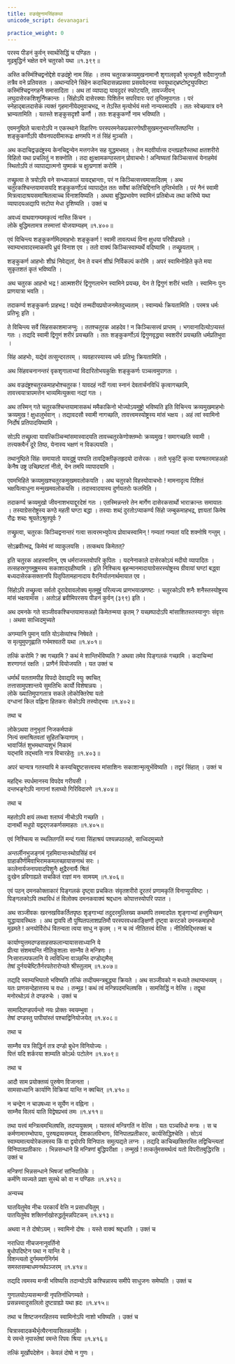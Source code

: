 ```yaml
---
title: वज्रदंष्ट्रनामसिंहकथा
unicode_script: devanagari

practice_weight: 0
---
```


परस्य पीडनं कुर्वन् स्वार्थसिद्धिं च पण्डितः ।  
मूढबुद्धिर्न भक्षेत वने चतुरको यथा ॥१.३९९॥

अस्ति कस्मिंश्चिद्वनोद्देशे वज्रदंष्ट्रो नाम सिंहः । तस्य चतुरकक्रव्यमुखनामानौ शृगालवृकौ भृत्यभूतौ सदैवानुगतौ तत्रैव वने प्रतिवसतः । अथान्यदिने सिंहेन कदाचिदासन्नप्रसवा प्रसववेदनया स्वयूथाद्भ्रष्टोष्ट्र्युपविष्टा कस्मिंश्चिद्वनगहने समासादिता । अथ तां व्यापाद्य यावदुदरं स्फोटयति, तावज्जीवन् लघुदासेरकशिशुर्निष्क्रान्तः । सिंहोऽपि दासेरक्याः पिशितेन सपरिवारः परां तृप्तिमुपागतः । परं स्नेहाद्बालदासेकं त्यक्तं गृहमानीयेदमुवाचभद्र, न तेऽस्ति मृत्योर्भयं मत्तो नान्यस्मादपि
। ततः स्वेच्छयात्र वने भ्राम्यतामिति । यतस्ते शङ्कुसदृशौ कर्णौ । ततः शङ्कुकर्णो नाम भविष्यति ।  

एवमनुष्ठिते चत्वारोऽपि न एकस्थाने विहारिणः परस्परमनेकप्रकारगोष्ठीसुखमनुभवन्तस्तिष्ठन्ति । शङ्कुकर्णोऽपि यौवनपदवीमारूढः क्षणमपि न तं सिंहं मुञ्चति ।  

अथ कदाचिद्वज्रदंष्ट्रस्य केनचिद्वन्येन मत्तगजेन सह युद्धमभवत् । तेन मदवीर्यात्स दन्तप्रहारैस्तथा क्षतशरीरो विहितो यथा प्रचलितुं न शक्नोति । तदा क्षुत्क्षामकण्ठस्तान् प्रोवाचभोः ! अन्विष्यतां किञ्चित्सत्त्वं येनाहमेवं स्थितोऽपि तं व्यापाद्यात्मनो युष्माकं च क्षुत्प्रणाशं करोमि ।  

तच्छ्रुत्वा ते त्रयोऽपि वने सन्ध्याकालं यावद्भ्रान्ताः, परं न किञ्चित्सत्त्वमासादितम् ।  अथ चतुरकश्चिन्तयामासयदि शङ्कुकर्णोऽयं व्यापाद्येत ततः सर्वेषां कतिचिद्दिनानि तृप्तिर्भवति । परं नैनं स्वामी मित्रत्वादाश्रयसमाश्रितत्वाच्च विनाशयिष्यति । अथवा बुद्धिप्रभावेण स्वामिनं प्रतिबोध्य तथा करिष्ये यथा व्यापादयअद्यापि सटोपा मेधा दृशिष्यति । उक्तं च

अवध्यं वाथवागम्यमकृत्यं नास्ति किंचन ।  
लोके बुद्धिमतामत्र तस्मात्तां योजयाम्यहम् ॥१.४००॥

एवं विचिन्त्य शङ्कुकर्णमिदमाहभोः शङ्कुकर्ण ! स्वामी तावत्पथ्यं विना क्षुधया परिपीड्यते । स्वाम्यभावादस्माकमपि ध्रुवं विनाश एव । ततो वाक्यं किञ्चित्स्वाम्यर्थे वदिष्यामि । तच्छ्रूयताम् ।  

शङ्कुकर्ण आहभोः शीघ्रं निवेद्यतां, येन ते वचनं शीघ्रं निर्विकल्पं करोमि । अपरं स्वामिनोहिते कृते मया सुकृतशतं कृतं भविष्यति ।  

अथ चतुरक आहभो भद्र ! आत्मशरीरं द्विगुणलाभेन स्वामिने प्रयच्छ, येन ते द्विगुणं शरीरं भवति । स्वामिनः पुनः प्राणयात्रा भवति ।  

तदाकर्ण्य शङ्कुकर्णः प्राहभद्र ! यद्येवं तन्मदीयप्रयोजनमेतदुच्यताम् । स्वाम्यर्थः क्रियतामिति । परमत्र धर्मः प्रतिभूः इति ।  

ते विचिन्त्य सर्वे सिंहसकाशमाजग्मुः । ततश्चतुरक आहदेव ! न किञ्चित्सत्त्वं प्राप्तम् । भगवानादित्योऽप्यस्तं गतः । तद्यदि स्वामी द्विगुणं शरीरं प्रयच्छति । ततः शङ्कुकर्णोऽयं द्विगुणवृद्ध्या स्वशरीरं प्रयच्छति धर्मप्रतिभुवा ।  

सिंह आहभोः, यद्येवं तत्सुन्दरतरम् । व्यवहारस्यास्य धर्मः प्रतिभूः क्रियतामिति ।  

अथ सिंहवचनानन्तरं वृकशृगालाभ्यां विदारितोभयकुक्षिः शङ्कुकर्णः पञ्चत्वमुपागतः ।  

अथ वज्रदंष्ट्रश्चतुरकमाहभोश्चतुरक ! यावदहं नदीं गत्वा स्नानं देवतार्चनविधिं कृत्वागच्छामि, तावत्त्वयात्रापमत्तेन भाव्यमित्युक्त्वा नद्यां गतः ।  

अथ तस्मिन् गते चतुरकश्चिन्तयामासकथं ममैकाकिनो भोज्योऽयमुष्ट्रो भविष्यति इति विचिन्त्य क्रव्यमुखमाहभोः क्रव्यमुख ! क्षुधालुर्भवान् । तद्यावदसौ स्वामी नागच्छति, तावत्त्वमस्योष्ट्रस्य मांसं भक्षय । अहं त्वां स्वामिनो निर्दोषं प्रतिपादयिष्यामि ।  

सोऽपि तच्छ्रुत्वा यावत्किञ्चिन्मांसमास्वादयति तावच्चतुरकेणोक्तम्भोः क्रव्यमुख ! समागच्छति स्वामी । तत्त्यक्त्वैनं दूरे तिष्ठ, येनास्य भक्षणं न विकल्पयति ।  

तथानुष्ठिते सिंहः समायातो यावदुष्ट्रं पश्यति तावद्रिक्तीकृतहृदयो दासेरकः । ततो भृकुटिं कृत्वा परुषतरमाहअहो केनैष उष्ट्र उच्छिष्टतां नीतो, येन तमपि व्यापादयामि ।  

एवमभिहिते क्रव्यमुखश्चतुरकमुखमवलोकयति । अथ चतुरको विहस्योवाचभोः ! मामनादृत्य पिशितं भक्षयित्वाधुना मन्मुखमवलोकयसि । तदास्वादयास्य दुर्णयतरोः फलमिति ।  

तदाकर्ण्य क्रव्यमुखो जीवनाशभयाद्दूरदेशं गतः । एतस्मिन्नन्तरे तेन मार्गेण दासेरकसार्थो भाराक्रान्तः समायातः । तस्याग्रेसरोष्ट्रस्य कण्ठे महती घण्टा बद्धा । तस्याः शब्दं दुरतोऽप्याकर्ण्य सिंहो जम्बुकमाहभद्र, ज्ञायतां किमेष रौद्रः शब्दः श्रूयतेऽश्रुतपूर्वः ?

तच्छ्रुत्वा, चतुरकः किञ्चिद्वनान्तरं गत्वा सत्वरमभ्युपेत्य प्रोवाचस्वामिन् ! गम्यतां गम्यतां यदि शक्नोषि गन्तुम् ।  

सोऽब्रवीत्भद्र, किमेवं मां व्याकुलयसि । तत्कथय किमेतत्?

इति चतुरक आहस्वामिन्, एष धर्मराजस्तवोपरि कुपितः । यदनेनाकाले दासेरकोऽयं मदीयो व्यापादितः । तत्सहस्रगुणमुष्ट्रमस्य सकाशाद्ग्रहीष्यामि । इति निश्चित्य बृहन्मानमादायाग्रेसरस्योष्ट्रस्य ग्रीवायां घण्टां बद्ध्वा बध्यदासेरकसक्तानपि पितृपितामहानादाय वैरनिर्यातनार्थमायात एव ।  

सिंहोऽपि तच्छ्रुत्वा सर्वतो दूरादेवावलोक्य मृतमुष्ट्रं परित्यज्य प्राणभयात्प्रणष्टः । चतुरकोऽपि शनैः शनैस्तस्योष्ट्रस्य मांसं भक्षयामास । अतोऽहं ब्रवीमिपरसय पीडनं कुर्वन् (३९९) इति ।  

अथ दमनके गते सञ्जीवकश्चिन्तयामासअहो किमेतन्मया कृतम् ? यच्छष्पादोऽपि मांसाशितस्तस्यानुगः संवृत्तः । अथवा साध्विदमुच्यते

अगम्यानि पुमान् याति योऽसेव्यांश्च निषेवते ।  
स मृत्युमुपगृह्णाति गर्भमश्वतरी यथा ॥१.४०१॥

तत्किं करोमि ? क्व गच्छामि ? कथं मे शान्तिर्भविष्यति ? अथवा तमेव पिङ्गलकं गच्छामि । कदाचिन्मां शरणागतं रक्षति । प्राणैर्न वियोजयति । यत उक्तं च

धर्मार्थं यततामपीह विपदो देवाद्यदि स्युः क्वचित्  
तत्तासामुपशान्तये सुमतिभिः कार्यो विशेषान्नयः ।  
लोके ख्यातिमुपागतात्र सकले लोकोक्तिरेषा यतो  
दग्धानां किल वह्निना हितकरः सेकोऽपि तस्योद्भवः ॥१.४०२॥

तथा च  

लोकेऽथवा तनुभृतां निजकर्मपाकं  
नित्यं समाश्रितवतां सुहितक्रियाणाम् ।  
भावार्जितं शुभमथाप्यशुभं निकामं  
यद्भावि तद्भवति नात्र विचारहेतुः ॥१.४०३॥

अपरं चान्यत्र गतस्यापि मे कस्यचिद्दुष्टसत्त्वस्य मांसाशिनः सकाशान्मृत्युर्भविष्यति । तद्वरं सिंहात् । उक्तं च

महद्भिः स्पर्धमानस्य विपदेव गरीयसी ।  
दन्तभङ्गेऽपि नागानां श्लाघ्यो गिरिविदारणे ॥१.४०४॥

तथा च  

महतोऽपि क्षयं लब्ध्वा श्लाघ्यं नीचोऽपि गच्छति ।  
दानार्थी मधुपो यद्वद्गजकर्णसमाहतः ॥१.४०५॥

एवं निश्चित्य स स्थलितगतिं मन्दं गत्वा सिंहाश्रयं पश्यन्नपठतहो, साध्विदमुच्यते

अन्तर्लीनभुजङ्गमं गृहमिवान्तःस्थोग्रसिंहं वनं  
ग्राहाकीर्णमिवाभिरामकमलच्छायासनाथं सरः ।  
कालेनार्यजनापवादपिशुनैः क्षुद्रैरनार्यैः श्रितं  
दुःखेन प्रविगाह्यते सचकितं राज्ञां मनः सामयम् ॥१.४०६॥  

एवं पठन् दमनकोक्ताकारं पिङ्गलकं दृष्ट्वा प्रचकितः संवृतशरीरो दूरतरं प्रणामकृतिं विनाप्युपविष्टः । पिङ्गलकोऽपि तथाविधं तं विलोक्य दमनकवाक्यं श्रद्दधानः कोपात्तस्योपरि पपात ।  

अथ सञ्जीवकः खरनखविकर्तितपृष्ठः शृङ्गाभ्यां तदुदरमुल्लिख्य कथमपि तस्मादपेतः शृङ्गाभ्यां हन्तुमिच्छन् युद्धायावस्थितः । अथ द्वावपि तौ पुष्पितपलाशप्रतिमौ परस्परवधकाङ्क्षिणौ दृष्ट्वा करटको दमनकमाहभो मूढमते ! अनयोर्विरोधं वितन्वता त्वया साधु न कृतम् । न च त्वं नीतितत्त्वं वेत्सि । नीतिविद्भिरुक्तं च

कार्याण्युत्तमदण्डसाहसफलान्यायाससाध्यानि ये   
प्रीत्या संशमयन्ति नीतिकुशलाः साम्नैव ते मन्त्रिणः ।  
निःसाराल्पफलानि ये त्वविधिना वाञ्छन्ति दण्डोद्यमैस्  
तेषां दुर्नयचेष्टितैर्नरपतेरारोप्यते श्रीस्तुलाम् ॥१.४०७॥

तद्यदि स्वाम्यभिघातो भविष्यति तत्किं तव्दीयमन्त्रबुद्ध्या क्रियते । अथ सञ्जीवको न बध्यते तथाप्यभव्यम् । यतः प्राणसन्देहात्तस्य च वधः । तन्मूढ ! कथं त्वं मन्त्रिपदमभिलषसि । सामसिद्धिं न वेत्सि । तद्वृथा मनोरथोऽयं ते दण्डरुचेः । उक्तं च

सामादिदण्डपर्यन्तो नयः प्रोक्तः स्वयम्भुवा ।  
तेषां दण्डस्तु पापीयांस्तं पश्चाद्विनियोजयेत् ॥१.४०८॥

तथा च  

साम्नैव यत्र सिद्धिर्न तत्र दण्डो बुधेन विनियोज्यः ।  
पित्तं यदि शर्करया शाम्यति कोऽर्थः पटोलेन ॥१.४०९॥

तथा च  

आदौ साम प्रयोक्तव्यं पुरुषेण विजानता ।  
सामसाध्यानि कार्याणि विक्रियां यान्ति न क्वचित् ॥१.४१०॥  

न चन्द्रेण न चाउषध्या न सूर्येण न वह्निना ।  
साम्नैव विलयं याति विद्वेषप्रभवं तमः ॥१.४११॥

तथा यत्त्वं मन्त्रित्वमभिलषसि, तदप्ययुक्तम् । यतस्त्वं मन्त्रिगतिं न वेत्सि । यतः पञ्चविधो मन्त्रः । स च कर्मणामारम्भोपायः, पुरुषद्रव्यसम्पत्, देशकालविभागः, विनिपातप्रतीकारः, कार्यसिद्धिश्चेति । सोऽयं स्वाम्यमात्ययोरेकतमस्य किं वा द्वयोरपि विनिपातः समुत्पद्यते लग्नः । तद्यदि काचिच्छक्तिरस्ति तद्विचिन्त्यतां विनिपातप्रतीकारः । भिन्नसन्धाने हि मन्त्रिणां बुद्धिपरीक्षा । तन्मूर्ख ! तत्कर्तुमसमर्थत्वं यतो विपरीतबुद्धिरसि । उक्तं च

मन्त्रिणां भिन्नसन्धाने भिषजां सांनिपातिके ।  
कर्मणि व्यज्यते प्रज्ञा सुस्थे को वा न पण्डितः ॥१.४१२॥

अन्यच्च  

घातयितुमेव नीचः परकार्यं वेत्ति न प्रसाधयितुम् ।  
पातयितुमेव शक्तिर्नाखोरुद्धर्तुमन्नपिटकम् ॥१.४१३॥

अथवा न ते दोषोऽयम् । स्वामिनो दोषः । यस्ते वाक्यं श्रद्दधाति । उक्तं च

नराधिपा नीचजनानुवर्तिनो  
बुधोपदिष्टेन पथा न यान्ति ये ।  
विशन्त्यतो दुर्गममार्गनिर्गमं  
समस्तसम्बाधमनर्थपञ्जरम् ॥१.४१४॥

तद्यदि त्वमस्य मन्त्री भविष्यसि तदान्योऽपि कश्चिन्नास्य समीपे साधुजनः समेष्यति । उक्तं च

गुणालयोऽप्यसन्मन्त्री नृपतिर्नाधिगम्यते ।  
प्रसन्नस्वादुसलिलो दुष्टग्राह्यो यथा ह्रदः ॥१.४१५॥

तथा च शिष्टजनरहितस्य स्वामिनोऽपि नाशो भविष्यति । उक्तं च

चित्रास्वादकथैर्भृत्यैरनायासितकार्मुकैः ।  
ये रमन्ते नृपास्तेषां रमन्ते रिपवः श्रिया ॥१.४१६॥

तत्किं मूर्खोपदेशेन । केवलं दोषो न गुणः ।  
